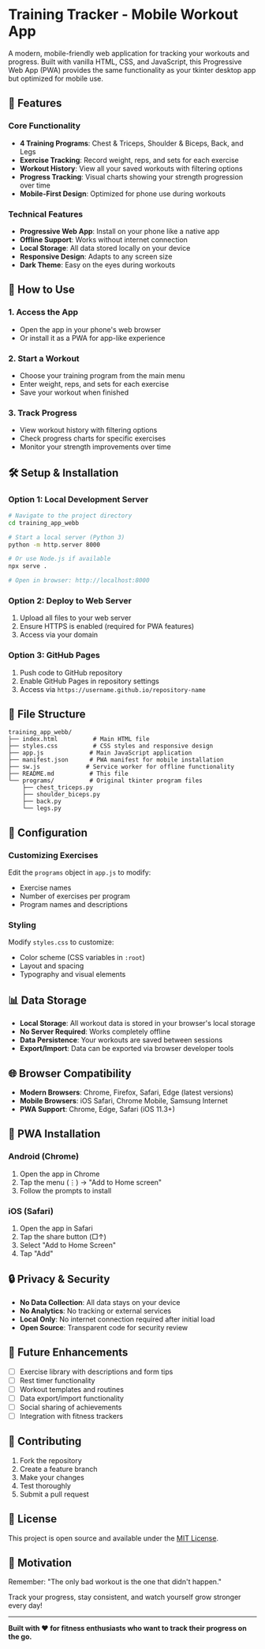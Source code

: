 # Training Tracker - Mobile Workout App

A modern, mobile-friendly web application for tracking your workouts and progress. Built with vanilla HTML, CSS, and JavaScript, this Progressive Web App (PWA) provides the same functionality as your tkinter desktop app but optimized for mobile use.

## 🚀 Features

### Core Functionality
- **4 Training Programs**: Chest & Triceps, Shoulder & Biceps, Back, and Legs
- **Exercise Tracking**: Record weight, reps, and sets for each exercise
- **Workout History**: View all your saved workouts with filtering options
- **Progress Tracking**: Visual charts showing your strength progression over time
- **Mobile-First Design**: Optimized for phone use during workouts

### Technical Features
- **Progressive Web App**: Install on your phone like a native app
- **Offline Support**: Works without internet connection
- **Local Storage**: All data stored locally on your device
- **Responsive Design**: Adapts to any screen size
- **Dark Theme**: Easy on the eyes during workouts

## 📱 How to Use

### 1. Access the App
- Open the app in your phone's web browser
- Or install it as a PWA for app-like experience

### 2. Start a Workout
- Choose your training program from the main menu
- Enter weight, reps, and sets for each exercise
- Save your workout when finished

### 3. Track Progress
- View workout history with filtering options
- Check progress charts for specific exercises
- Monitor your strength improvements over time

## 🛠️ Setup & Installation

### Option 1: Local Development Server
```bash
# Navigate to the project directory
cd training_app_webb

# Start a local server (Python 3)
python -m http.server 8000

# Or use Node.js if available
npx serve .

# Open in browser: http://localhost:8000
```

### Option 2: Deploy to Web Server
1. Upload all files to your web server
2. Ensure HTTPS is enabled (required for PWA features)
3. Access via your domain

### Option 3: GitHub Pages
1. Push code to GitHub repository
2. Enable GitHub Pages in repository settings
3. Access via `https://username.github.io/repository-name`

## 📁 File Structure

```
training_app_webb/
├── index.html          # Main HTML file
├── styles.css          # CSS styles and responsive design
├── app.js             # Main JavaScript application
├── manifest.json      # PWA manifest for mobile installation
├── sw.js             # Service worker for offline functionality
├── README.md          # This file
└── programs/          # Original tkinter program files
    ├── chest_triceps.py
    ├── shoulder_biceps.py
    ├── back.py
    └── legs.py
```

## 🔧 Configuration

### Customizing Exercises
Edit the `programs` object in `app.js` to modify:
- Exercise names
- Number of exercises per program
- Program names and descriptions

### Styling
Modify `styles.css` to customize:
- Color scheme (CSS variables in `:root`)
- Layout and spacing
- Typography and visual elements

## 📊 Data Storage

- **Local Storage**: All workout data is stored in your browser's local storage
- **No Server Required**: Works completely offline
- **Data Persistence**: Your workouts are saved between sessions
- **Export/Import**: Data can be exported via browser developer tools

## 🌐 Browser Compatibility

- **Modern Browsers**: Chrome, Firefox, Safari, Edge (latest versions)
- **Mobile Browsers**: iOS Safari, Chrome Mobile, Samsung Internet
- **PWA Support**: Chrome, Edge, Safari (iOS 11.3+)

## 🚀 PWA Installation

### Android (Chrome)
1. Open the app in Chrome
2. Tap the menu (⋮) → "Add to Home screen"
3. Follow the prompts to install

### iOS (Safari)
1. Open the app in Safari
2. Tap the share button (□↑)
3. Select "Add to Home Screen"
4. Tap "Add"

## 🔒 Privacy & Security

- **No Data Collection**: All data stays on your device
- **No Analytics**: No tracking or external services
- **Local Only**: No internet connection required after initial load
- **Open Source**: Transparent code for security review

## 🎯 Future Enhancements

- [ ] Exercise library with descriptions and form tips
- [ ] Rest timer functionality
- [ ] Workout templates and routines
- [ ] Data export/import functionality
- [ ] Social sharing of achievements
- [ ] Integration with fitness trackers

## 🤝 Contributing

1. Fork the repository
2. Create a feature branch
3. Make your changes
4. Test thoroughly
5. Submit a pull request

## 📝 License

This project is open source and available under the [MIT License](LICENSE).

## 💪 Motivation

Remember: "The only bad workout is the one that didn't happen." 

Track your progress, stay consistent, and watch yourself grow stronger every day!

---

**Built with ❤️ for fitness enthusiasts who want to track their progress on the go.**
